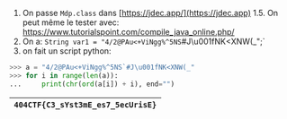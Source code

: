 1. On passe `Mdp.class` dans [https://jdec.app/](https://jdec.app)
1.5. On peut même le tester avec: https://www.tutorialspoint.com/compile_java_online.php/
2. On a:
`String var1 = "4/2@PAu<+ViNgg%^5NS`#J\u001fNK<XNW(_";`
3. on fait un script python:
```python
>>> a = "4/2@PAu<+ViNgg%^5NS`#J\u001fNK<XNW(_"
>>> for i in range(len(a)):
...     print(chr(ord(a[i]) + i), end="")
```

|`404CTF{C3_sYst3mE_es7_5ecUrisE}`
|-------
